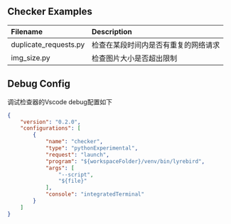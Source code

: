 ## Checker Examples

| Filename | Description |
| :------- | :---------- |
| duplicate_requests.py | 检查在某段时间内是否有重复的网络请求 |
| img_size.py | 检查图片大小是否超出限制 |

## Debug Config
调试检查器的Vscode debug配置如下
```json
{
    "version": "0.2.0",
    "configurations": [
        {
            "name": "checker",
            "type": "pythonExperimental",
            "request": "launch",
            "program": "${workspaceFolder}/venv/bin/lyrebird",
            "args": [
                "--script",
                "${file}"
            ],
            "console": "integratedTerminal"
        }
    ]
}
```
